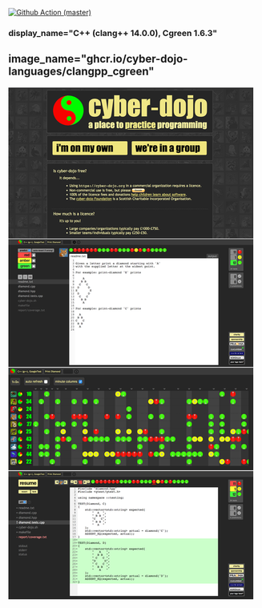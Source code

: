 [![Github Action (master)](https://github.com/cyber-dojo-languages/clangplusplus-cgreen/actions/workflows/main.yml/badge.svg)](https://github.com/cyber-dojo-languages/clangplusplus-cgreen/actions)

### display_name="C++ (clang++ 14.0.0), Cgreen 1.6.3"
## image_name="ghcr.io/cyber-dojo-languages/clangpp_cgreen"

![cyber-dojo.org home page](https://github.com/cyber-dojo/cyber-dojo/blob/master/shared/home_page_snapshot.png)
